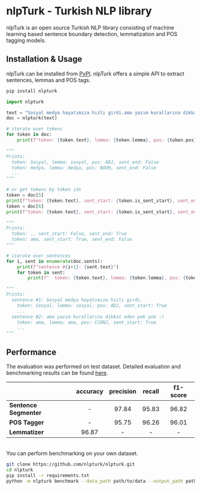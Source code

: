 # nlpTurk - Turkish NLP library

nlpTurk is an open source Turkish NLP library consisting of machine learning based sentence boundary detection, lemmatization and POS tagging models.

## Installation & Usage

nlpTurk can be installed from [PyPI](https://pypi.org/project/nlpturk/). nlpTurk offers a simple API to extract sentences, lemmas and POS tags. 
 
```bash
pip install nlpturk
```

```python
import nlpturk

text = "Sosyal medya hayatımıza hızlı girdi.ama yazım kurallarına dikkat eden pek yok :)"
doc = nlpturk(text)

# iterate over tokens
for token in doc:
    print(f"token: {token.text}, lemma: {token.lemma}, pos: {token.pos}, sent_end: {token.is_sent_end}")

"""
Prints:
  token: Sosyal, lemma: sosyal, pos: ADJ, sent_end: False
  token: medya, lemma: medya, pos: NOUN, sent_end: False
  ...
"""

# or get tokens by token ids
token = doc[5]
print(f"token: {token.text}, sent_start: {token.is_sent_start}, sent_end: {token.is_sent_end}")
token = doc[6]
print(f"token: {token.text}, sent_start: {token.is_sent_start}, sent_end: {token.is_sent_end}")

"""
Prints:
  token: ., sent_start: False, sent_end: True
  token: ama, sent_start: True, sent_end: False
"""

# iterate over sentences
for i, sent in enumerate(doc.sents):
    print(f"sentence #{i+1}: {sent.text}")
    for token in sent:
        print(f"  token: {token.text}, lemma: {token.lemma}, pos: {token.pos}, sent_start: {token.is_sent_start}")

"""
Prints:
  sentence #1: Sosyal medya hayatımıza hızlı girdi.
    token: Sosyal, lemma: sosyal, pos: ADJ, sent_start: True
    ...
  sentence #2: ama yazım kurallarına dikkat eden pek yok :)
    token: ama, lemma: ama, pos: CCONJ, sent_start: True
    ...
"""
```

## Performance

The evaluation was performed on test dataset. Detailed evaluation and benchmarking results can be found [here](https://github.com/nlpturk/nlpturk/blob/master/benchmarks).

|                        | accuracy | precision | recall | f1-score | 
| :--------------------- | :------: | :-------: | :----: | :------: | 
| **Sentence Segmenter** |    -     |   97.84   |  95.83 |  96.82   |  
| **POS Tagger**         |    -     |   95.75   |  96.26 |  96.01   |   
| **Lemmatizer**         |  96.87   |     -     |    -   |    -     |

<br/>You can perform benchmarking on your own dataset.

```bash
git clone https://github.com/nlpturk/nlpturk.git
cd nlpturk
pip install -r requirements.txt
python -m nlpturk benchmark --data_path path/to/data --output_path path/to/output
```